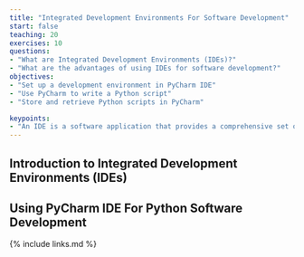 ```yaml
---
title: "Integrated Development Environments For Software Development"
start: false
teaching: 20
exercises: 10
questions:
- "What are Integrated Development Environments (IDEs)?"
- "What are the advantages of using IDEs for software development?"
objectives:
- "Set up a development environment in PyCharm IDE"
- "Use PyCharm to write a Python script"
- "Store and retrieve Python scripts in PyCharm"

keypoints:
- "An IDE is a software application that provides a comprehensive set of facilities for software development."
---
```

## Introduction to Integrated Development Environments (IDEs)
## Using PyCharm IDE For Python Software Development


{% include links.md %}




